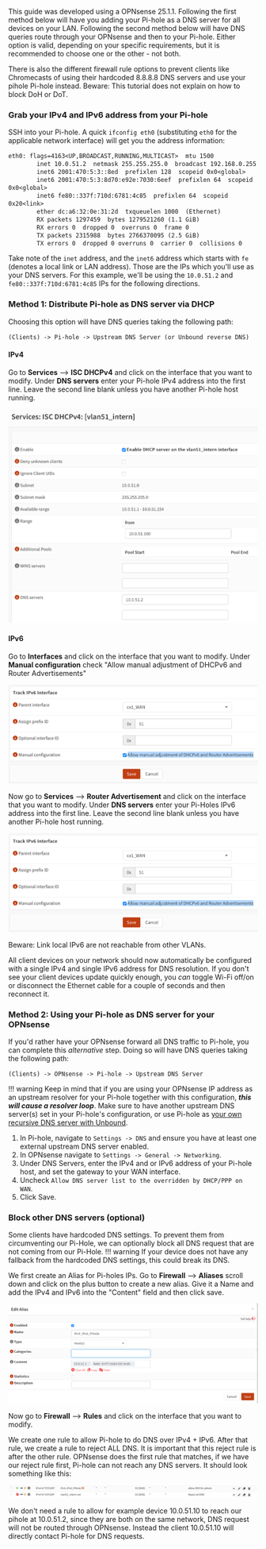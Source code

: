 This guide was developed using a OPNsense 25.1.1. Following the first method below will have you adding your Pi-hole as a DNS server for all devices on your LAN. Following the second method below will have DNS queries route through your OPNsense and then to your Pi-hole. Either option is valid, depending on your specific requirements, but it is recommended to choose one or the other - not both.

There is also the different firewall rule options to prevent clients like Chromecasts of using their hardcoded 8.8.8.8 DNS servers and use your pihole Pi-hole instead.
Beware: This tutorial does not explain on how to block DoH or DoT.

### Grab your IPv4 and IPv6 address from your Pi-hole

SSH into your Pi-hole. A quick `ifconfig eth0` (substituting `eth0` for the applicable network interface) will get you the address information:

```
eth0: flags=4163<UP,BROADCAST,RUNNING,MULTICAST>  mtu 1500
        inet 10.0.51.2  netmask 255.255.255.0  broadcast 192.168.0.255
        inet6 2001:470:5:3::8ed  prefixlen 128  scopeid 0x0<global>
        inet6 2001:470:5:3:8d70:e92e:7030:6eef  prefixlen 64  scopeid 0x0<global>
        inet6 fe80::337f:710d:6781:4c85  prefixlen 64  scopeid 0x20<link>
        ether dc:a6:32:0e:31:2d  txqueuelen 1000  (Ethernet)
        RX packets 1297459  bytes 1279521260 (1.1 GiB)
        RX errors 0  dropped 0  overruns 0  frame 0
        TX packets 2315988  bytes 2766370095 (2.5 GiB)
        TX errors 0  dropped 0 overruns 0  carrier 0  collisions 0
```

Take note of the `inet` address, and the `inet6` address which starts with `fe` (denotes a local link or LAN address). Those are the IPs which you'll use as your DNS servers. For this example, we'll be using the `10.0.51.2` and `fe80::337f:710d:6781:4c85` IPs for the following directions.

### Method 1: Distribute Pi-hole as DNS server via DHCP

Choosing this option will have DNS queries taking the following path:

```
(Clients) -> Pi-hole -> Upstream DNS Server (or Unbound reverse DNS)
```

#### IPv4

Go to **Services** --> **ISC DHCPv4** and click on the interface that you want to modify.
Under **DNS servers** enter your Pi-hole IPv4 address into the first line.
Leave the second line blank unless you have another Pi-hole host running.

![Screenshot of OPNsense DHCPv4 Settings](../images/routers/opnsense-dhcpv4.png)

#### IPv6


Go to **Interfaces** and click on the interface that you want to modify.
Under **Manual configuration** check "Allow manual adjustment of DHCPv6 and Router Advertisements"

![Screenshot of OPNsense IPv6 manual RA Settings](../images/routers/opnsense-ipv6-manual-ra.png)

Now go to **Services** --> **Router Advertisement** and click on the interface that you want to modify.
Under **DNS servers** enter your Pi-Holes IPv6 address into the first line.
Leave the second line blank unless you have another Pi-hole host running.

![Screenshot of OPNsense IPv6 RA Settings](../images/routers/opnsense-ipv6-manual-ra.png)

Beware: Link local IPv6 are not reachable from other VLANs.


All client devices on your network should now automatically be configured with a single IPv4 and single IPv6 address for DNS resolution. If you don't see your client devices update quickly enough, you *can* toggle Wi-Fi off/on or disconnect the Ethernet cable for a couple of seconds and then reconnect it.

### Method 2: Using your Pi-hole as DNS server for your OPNsense

If you'd rather have your OPNsense forward all DNS traffic to Pi-hole, you can complete this *alternative* step.
Doing so will have DNS queries taking the following path:

```
(Clients) -> OPNsense -> Pi-hole -> Upstream DNS Server
```

!!! warning
    Keep in mind that if you are using your OPNsense IP address as an upstream resolver for your Pi-hole together with this configuration, ***this will cause a resolver loop***. Make sure to have another upstream DNS server(s) set in your Pi-hole's configuration, or use Pi-hole as [your own recursive DNS server with Unbound](https://docs.pi-hole.net/guides/dns/unbound/?h=unbound#configure-unbound).

1. In Pi-hole, navigate to `Settings -> DNS` and ensure you have at least one external upstream DNS server enabled.
2. In OPNsense navigate to `Settings -> General -> Networking`.
3. Under DNS Servers, enter the IPv4 and or IPv6 address of your Pi-hole host, and set the gateway to your WAN interface.
4. Uncheck `Allow DNS server list to the overridden by DHCP/PPP on WAN`.
5. Click Save.

### Block other DNS servers (optional)

Some clients have hardcoded DNS settings. To prevent them from circumventing our Pi-Hole, we can optionally block all DNS request that are not coming from our Pi-Hole.
!!! warning
   If your device does not have any fallback from the hardcoded DNS settings, this could break its DNS.

We first create an Alias for Pi-holes IPs.
Go to **Firewall** --> **Aliases** scroll down and click on the plus button to create a new alias.
Give it a Name and add the IPv4 and IPv6 into the "Content" field and then click save.

![Screenshot of OPNsense Aliases](../images/routers/opnsene-alias.png)

Now go to **Firewall** --> **Rules** and click on the interface that you want to modify.

We create one rule to allow Pi-hole to do DNS over IPv4 + IPv6.
After that rule, we create a rule to reject ALL DNS. It is important that this reject rule is after the other rule.
OPNsense does the first rule that matches, if we have our reject rule first, Pi-hole can not reach any DNS servers.
It should look something like this:

![Screenshot of OPNsense Firewall rules](../images/routers/opnsense-firewall-rule.png)

We don't need a rule to allow for example device 10.0.51.10 to reach our pihole at 10.0.51.2, since they are both on the same network, DNS request will not be routed through OPNsense. Instead the client 10.0.51.10 will directly contact Pi-hole for DNS requests.
